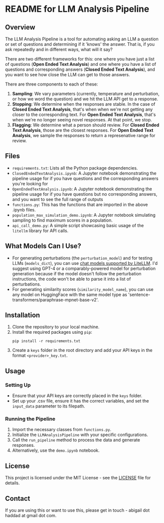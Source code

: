 # README for LLM Analysis Pipeline

## Overview

The LLM Analysis Pipeline is a tool for automating asking an LLM a question or set of questions and determining if it 'knows' the answer. That is, if you ask repeatedly and in different ways, what will it say?

There are two different frameworks for this: one where you have just a list of questions (**Open Ended Text Analysis**) and one where you have a list of questions and corresponding answers (**Closed Ended Text Analysis**), and you want to see how close the LLM can get to those answers. 

There are three components to each of these:

1. **Sampling**: We vary parameters (currently, temperature and perturbation, or how we word the question) and we hit the LLM API get to a response. 
2. **Stopping**: We determine when the responses are stable. In the case of **Closed Ended Text Analysis**, that's when when we're not getting any closer to the corresponding text. For **Open Ended Text Analysis**, that's when we're no longer seeing novel responses. At that point, we stop. 
3. **Flagging**: We determine what a person should review. For **Closed Ended Text Analysis**, those are the closest responses. For **Open Ended Text Analysis**, we sample the responses to return a represenative range for review.


## Files
- `requirements.txt`: Lists all the Python package dependencies.
- `ClosedEndedTextAnalysis.ipynb`: A Jupyter notebook demonstrating the pipeline usage for if you have questions and the corresponding answers you're looking for
- `OpenEndedTextAnalysis.ipynb`: A Jupyter notebook demonstrating the pipeline usage for if you have questions but no corresponding answers, and you want to see the full range of outputs
- `functions.py`: This has the functions that are imported in the above .ipynb files.
- `population_max_simulation_demo.ipynb`: A Jupyter notebook simulating sampling to find maximum scores in a population.
- `api_call_demo.py`: A simple script showcasing basic usage of the `litellm` library for API calls.

## What Models Can I Use?

- For generating perturbations (the `perturbation_model`) and for testing LLMs (`models_dict`), you can use [chat models supported by LiteLLM](https://docs.litellm.ai/docs/providers). I'd suggest using GPT-4 or a comparably-powered model for perturbation generation because if the model doesn't follow the perturbation instructions, the code won't be able to parse it into a list of perturbations. 
- For generating similarity scores (`similarity_model_name`), you can use any model on HuggingFace with the same model type as 'sentence-transformers/paraphrase-mpnet-base-v2'. 

## Installation
1. Clone the repository to your local machine.
2. Install the required packages using `pip`:
   ```
   pip install -r requirements.txt
   ```
3. Create a `keys` folder in the root directory and add your API keys in the format `<provider>_key.txt`.

## Usage

### Setting Up
- Ensure that your API keys are correctly placed in the `keys` folder.
- Set up your .csv file, ensure it has the correct variables, and set the `input_data` parameter to its filepath. 

### Running the Pipeline
1. Import the necessary classes from `functions.py`.
2. Initialize the `LLMAnalysisPipeline` with your specific configurations.
3. Call the `run_pipeline` method to process the data and generate responses.
4. Alternatively, use the `demo.ipynb` notebook.



## License

This project is licensed under the MIT License - see the [LICENSE](LICENSE.md) file for details.

## Contact
If you are using this or want to use this, please get in touch - abigail dot haddad at gmail dot com. 


